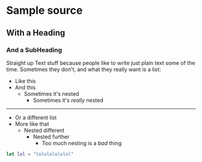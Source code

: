 # Sample source

## With a Heading

### And a SubHeading

Straight up Text stuff because people like to write just plain text some of the time. Sometimes they don't, and what they really want is a list:

- Like this
- And this
  - Sometimes it's nested
    - Sometimes it's _really_ nested


---

* Or a different list
* More like that
  * Nested different
    * Nested further
      * Too much nesting is a *bad* thing

```swift
let lol = "lolololololol"
```
